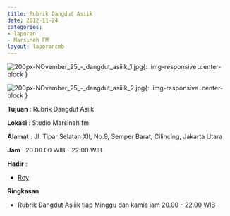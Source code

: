 ```yaml
---
title: Rubrik Dangdut Asiik
date: 2012-11-24
categories:
- laporan
- Marsinah FM
layout: laporancmb
---
```



![200px-NOvember_25_-_dangdut_asiiik_1.jpg](/uploads/200px-NOvember_25_-_dangdut_asiiik_1.jpg){: .img-responsive .center-block }

![200px-NOvember_25_-_dangdut_asiiik_2.jpg](/uploads/200px-NOvember_25_-_dangdut_asiiik_2.jpg){: .img-responsive .center-block }


**Tujuan** : Rubrik Dangdut Asiik 

**Lokasi** : Studio Marsinah fm 

**Alamat** : Jl. Tipar Selatan XII, No.9, Semper Barat, Cilincing, Jakarta Utara 

**Jam** : 20.00.00 WIB - 22:00 WIB 

**Hadir** :
* [Roy](http://wiki.ciptamedia.org/wiki/Roy)

**Ringkasan**  
* Rubrik Dangdut Asiiik tiap Minggu dan kamis jam 20.00 - 22.00 WIB
